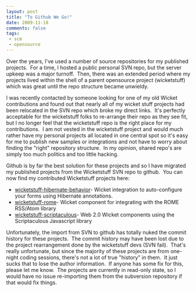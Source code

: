 ```yaml
---
layout: post
title: "To Github We Go!"
date: 2009-11-18
comments: false
tags:
 - scm
 - opensource
---
```


Over the years, I've used a number of source repositories for my published projects.  For a time, I hosted a public personal SVN repo, but the server upkeep was a major turnoff.  Then, there was an extended period where my projects lived within the shell of a parent opensource project (wicketstuff) which was great until the repo structure became unwieldy.


I was recently contacted by someone looking for one of my old Wicket contributions and found out that nearly all of my wicket stuff projects had been relocated in the SVN repo which broke my direct links.  It's perfectly acceptable for the wicketstuff folks to re-arrange their repo as they see fit, but I no longer feel that the wicketstuff repo is the right place for my contributions.  I am not vested in the wicketstuff project and would much rather have my personal projects all located in one central spot so it's easy for me to publish new samples or integrations and not have to worry about finding the "right" repository structure.  In my opinion, shared repo's are simply too much politics and too little hacking.


Github is by far the best solution for these projects and so I have migrated my published projects from the Wicketstuff SVN repo to github.  You can now find my contributed Wicketstuff projects here:

  - [wicketstuff-hibernate-behavior](http://github.com/wireframe/wicketstuff-hibernate-behavior/)- Wicket integration to auto-configure your forms using Hibernate annotations.
  - [wicketstuff-rome](http://github.com/wireframe/wicketstuff-rome)- Wicket component for integrating with the ROME RSS/Atom library
  - [wicketstuff-scriptaculous](http://github.com/wireframe/wicketstuff-scriptaculous)- Web 2.0 Wicket components using the Scriptaculous Javascript library


Unfortunately, the import from SVN to github has totally nuked the commit history for these projects.  The commit history may have been lost due to the project rearrangement done by the wicketstuff devs (SVN fail).  That's really unfortunate, but since the majority of these projects are from one-night coding sessions, there's not a lot of true "history" in them.  It just sucks that to lose the author information.  If anyone has some fix for this, please let me know.  The projects are currently in read-only state, so I would have no issue re-importing them from the subversion repository if that would fix things.
